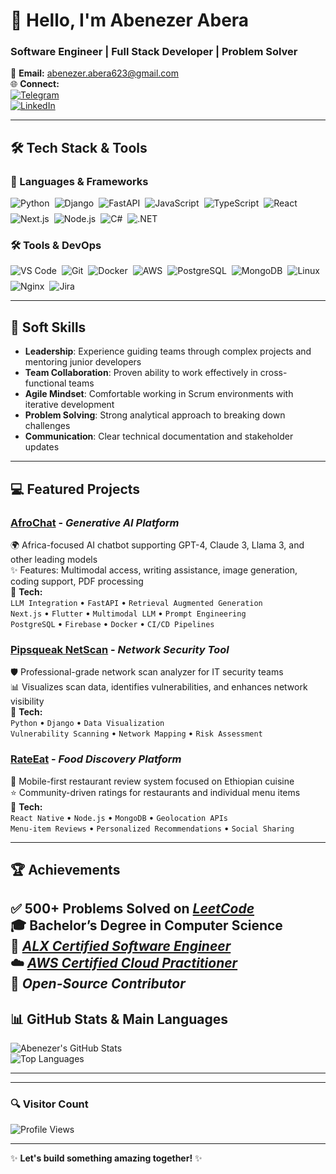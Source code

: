 # 👋 Hello, I'm **Abenezer Abera**  
### **Software Engineer | Full Stack Developer | Problem Solver**  

📧 **Email:** [abenezer.abera623@gmail.com](mailto:abenezer.abera623@gmail.com)  
🌐 **Connect:**  
[![Telegram](https://img.shields.io/badge/Telegram-Contact-26A5E4?style=for-the-badge&logo=telegram&logoColor=white)](https://t.me/Benu623)  
[![LinkedIn](https://img.shields.io/badge/LinkedIn-Connect-0A66C2?style=for-the-badge&logo=linkedin&logoColor=white)](https://www.linkedin.com/in/abenezer-abera7/) 

---

## **🛠️ Tech Stack & Tools**  

### **📌 Languages & Frameworks**  

<div style="display: flex; flex-wrap: wrap; gap: 8px;">
  <img src="https://img.shields.io/badge/Python-3776AB?style=for-the-badge&logo=python&logoColor=white" alt="Python">
  <img src="https://img.shields.io/badge/Django-092E20?style=for-the-badge&logo=django&logoColor=white" alt="Django">
  <img src="https://img.shields.io/badge/FastAPI-009688?style=for-the-badge&logo=fastapi&logoColor=white" alt="FastAPI">
  <img src="https://img.shields.io/badge/JavaScript-F7DF1E?style=for-the-badge&logo=javascript&logoColor=black" alt="JavaScript">
  <img src="https://img.shields.io/badge/TypeScript-3178C6?style=for-the-badge&logo=typescript&logoColor=white" alt="TypeScript">
  <img src="https://img.shields.io/badge/React-61DAFB?style=for-the-badge&logo=react&logoColor=black" alt="React">
  <img src="https://img.shields.io/badge/Next.js-000000?style=for-the-badge&logo=nextdotjs&logoColor=white" alt="Next.js">
  <img src="https://img.shields.io/badge/Node.js-339933?style=for-the-badge&logo=nodedotjs&logoColor=white" alt="Node.js">
  <img src="https://img.shields.io/badge/C%23-239120?style=for-the-badge&logo=c-sharp&logoColor=white" alt="C#">
  <img src="https://img.shields.io/badge/.NET-5C2D91?style=for-the-badge&logo=dotnet&logoColor=white" alt=".NET">
</div>

### **🛠️ Tools & DevOps**  

<div style="display: flex; flex-wrap: wrap; gap: 8px;">
  <img src="https://img.shields.io/badge/VS_Code-007ACC?style=for-the-badge&logo=visual-studio-code&logoColor=white" alt="VS Code">
  <img src="https://img.shields.io/badge/Git-F05032?style=for-the-badge&logo=git&logoColor=white" alt="Git">
  <img src="https://img.shields.io/badge/Docker-2496ED?style=for-the-badge&logo=docker&logoColor=white" alt="Docker">
  <img src="https://img.shields.io/badge/AWS-232F3E?style=for-the-badge&logo=amazon-aws&logoColor=white" alt="AWS">
  <img src="https://img.shields.io/badge/PostgreSQL-4169E1?style=for-the-badge&logo=postgresql&logoColor=white" alt="PostgreSQL">
  <img src="https://img.shields.io/badge/MongoDB-47A248?style=for-the-badge&logo=mongodb&logoColor=white" alt="MongoDB">
  <img src="https://img.shields.io/badge/Linux-FCC624?style=for-the-badge&logo=linux&logoColor=black" alt="Linux">
  <img src="https://img.shields.io/badge/Nginx-009639?style=for-the-badge&logo=nginx&logoColor=white" alt="Nginx">
  <img src="https://img.shields.io/badge/Jira-0052CC?style=for-the-badge&logo=jira&logoColor=white" alt="Jira">
</div>

---

## **🌟 Soft Skills**  

- **Leadership**: Experience guiding teams through complex projects and mentoring junior developers  
- **Team Collaboration**: Proven ability to work effectively in cross-functional teams  
- **Agile Mindset**: Comfortable working in Scrum environments with iterative development  
- **Problem Solving**: Strong analytical approach to breaking down challenges  
- **Communication**: Clear technical documentation and stakeholder updates  

---

## **💻 Featured Projects**  

### [AfroChat](https://afrochat.app/application/chat/home) - _Generative AI Platform_  
🌍 Africa-focused AI chatbot supporting GPT-4, Claude 3, Llama 3, and other leading models  
✨ Features: Multimodal access, writing assistance, image generation, coding support, PDF processing  
🔧 **Tech:**  
`LLM Integration`     • `FastAPI`     • `Retrieval Augmented Generation`  
`Next.js`             • `Flutter`     • `Multimodal LLM`                  • `Prompt Engineering`  
`PostgreSQL`          • `Firebase`    • `Docker`                          • `CI/CD Pipelines`  

### [Pipsqueak NetScan](https://app.pipsqueaknetscan.com/) - _Network Security Tool_  
🛡️ Professional-grade network scan analyzer for IT security teams  
📊 Visualizes scan data, identifies vulnerabilities, and enhances network visibility  
🔧 **Tech:**  
`Python` • `Django` • `Data Visualization`  
`Vulnerability Scanning` • `Network Mapping` • `Risk Assessment`  

### [RateEat](https://rateeat.app/en) - _Food Discovery Platform_  
🍴 Mobile-first restaurant review system focused on Ethiopian cuisine  
⭐ Community-driven ratings for restaurants and individual menu items  
🔧 **Tech:**  
`React Native` • `Node.js` • `MongoDB` • `Geolocation APIs`  
`Menu-item Reviews` • `Personalized Recommendations` • `Social Sharing`  

---

## **🏆 Achievements**  

✅ 500+ Problems Solved on ***[LeetCode](https://leetcode.com/u/Beny623/)***  
🎓 Bachelor’s Degree in Computer Science  
📜 ***[ALX Certified Software Engineer](https://savanna.alxafrica.com/certificates/93zXrxEHhM)***  
☁️ ***[AWS Certified Cloud Practitioner](https://www.credly.com/badges/92bd7c3a-ad1e-46cc-913a-04e29c7c7272)***  
🚀 ***Open-Source Contributor***  
---

## **📊 GitHub Stats & Main Languages**  

![Abenezer's GitHub Stats](https://github-readme-stats.vercel.app/api?username=AbenezerAbera7&show_icons=true&theme=tokyonight)  
![Top Languages](https://github-readme-stats.vercel.app/api/top-langs/?username=AbenezerAbera7&layout=compact&theme=tokyonight)  

---


---

### **🔍 Visitor Count**  

![Profile Views](https://komarev.com/ghpvc/?username=AbenezerAbera7&color=blue&style=flat-square)  

---

✨ **Let's build something amazing together!** ✨
